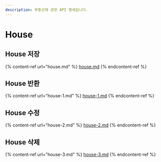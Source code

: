 ```yaml
---
description: 부동산에 관한 API 명세입니다.
---
```


# House

## House 저장

{% content-ref url="house.md" %}
[house.md](house.md)
{% endcontent-ref %}



## House 반환

{% content-ref url="house-1.md" %}
[house-1.md](house-1.md)
{% endcontent-ref %}



## House 수정

{% content-ref url="house-2.md" %}
[house-2.md](house-2.md)
{% endcontent-ref %}



## House 삭제

{% content-ref url="house-3.md" %}
[house-3.md](house-3.md)
{% endcontent-ref %}
